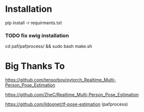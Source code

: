 # Installation
pip install -r requirments.txt

### TODO fix swig installation
cd paf/pafprocess/ && sudo bash make.sh

# Big Thanks To
https://github.com/tensorboy/pytorch_Realtime_Multi-Person_Pose_Estimation

https://github.com/ZheC/Realtime_Multi-Person_Pose_Estimation

https://github.com/ildoonet/tf-pose-estimation (pafprocess)